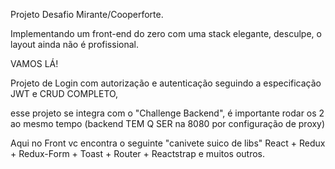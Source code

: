 Projeto Desafio Mirante/Cooperforte.

Implementando um front-end do zero  com uma stack elegante, desculpe, o layout ainda não é profissional.

VAMOS LÁ!

Projeto de Login com autorização e autenticação seguindo a especificação JWT e CRUD COMPLETO, 

esse projeto se integra com o "Challenge Backend", é importante rodar os 2 ao mesmo tempo (backend TEM Q SER na 8080 por configuração de proxy)

Aqui no Front vc encontra o seguinte "canivete suico de libs"
React + Redux + Redux-Form + Toast + Router + Reactstrap e muitos outros.


